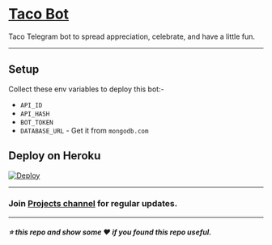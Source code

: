 # [Taco Bot](https://telegram.dog/KS_TacoBot)

Taco Telegram bot to spread appreciation, celebrate, and have a little fun.

---

## Setup

Collect these env variables to deploy this bot:-

* `API_ID`
* `API_HASH`
* `BOT_TOKEN`
* `DATABASE_URL` - Get it from `mongodb.com`


## Deploy on Heroku
 
[![Deploy](https://www.herokucdn.com/deploy/button.svg)](https://heroku.com/deploy?template=https://github.com/Krishna-Singhal/Taco-Bot/tree/master)

---

 ### Join [Projects channel](https://telegram.dog/Ks_Projects) for regular updates.

---

##### :star: this repo and show some :heart: if you found this repo useful.
